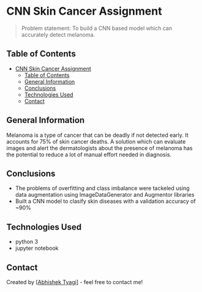 # CNN Skin Cancer Assignment
> Problem statement: To build a CNN based model which can accurately detect melanoma.


## Table of Contents
- [CNN Skin Cancer Assignment](#cnn-skin-cancer-assignment)
  - [Table of Contents](#table-of-contents)
  - [General Information](#general-information)
  - [Conclusions](#conclusions)
  - [Technologies Used](#technologies-used)
  - [Contact](#contact)


## General Information
Melanoma is a type of cancer that can be deadly if not detected early. It accounts for 75% of skin cancer deaths. A solution which can evaluate images and alert the dermatologists about the presence of melanoma has the potential to reduce a lot of manual effort needed in diagnosis.


## Conclusions
- The problems of overfitting and class imbalance were tackeled using data augmentation using ImageDataGenerator and Augmentor libraries
- Built a CNN model to clasify skin diseases with a validation accuracy of ~90%


## Technologies Used
- python 3
- jupyter notebook


## Contact
Created by [[Abhishek Tyagi](https://github.com/Tyagi0502)] - feel free to contact me!